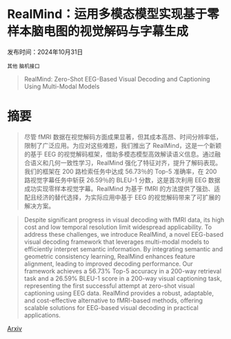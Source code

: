 # RealMind：运用多模态模型实现基于零样本脑电图的视觉解码与字幕生成

发布时间：2024年10月31日

`其他` `脑机接口`

> RealMind: Zero-Shot EEG-Based Visual Decoding and Captioning Using Multi-Modal Models

# 摘要

> 尽管 fMRI 数据在视觉解码方面成果显著，但其成本高昂、时间分辨率低，限制了广泛应用。为应对这些难题，我们推出了 RealMind，这是一个新颖的基于 EEG 的视觉解码框架，借助多模态模型高效解读语义信息。通过融合语义和几何一致性学习，RealMind 强化了特征对齐，提升了解码表现。我们的框架在 200 路检索任务中达成 56.73％的 Top-5 准确率，在 200 路视觉字幕任务中斩获 26.59％的 BLEU-1 分数，这是首次利用 EEG 数据成功实现零样本视觉字幕。RealMind 为基于 fMRI 的方法提供了强劲、适配且经济的替代选择，为实际应用中基于 EEG 的视觉解码带来了可扩展的解决方案。

> Despite significant progress in visual decoding with fMRI data, its high cost and low temporal resolution limit widespread applicability. To address these challenges, we introduce RealMind, a novel EEG-based visual decoding framework that leverages multi-modal models to efficiently interpret semantic information. By integrating semantic and geometric consistency learning, RealMind enhances feature alignment, leading to improved decoding performance. Our framework achieves a 56.73\% Top-5 accuracy in a 200-way retrieval task and a 26.59\% BLEU-1 score in a 200-way visual captioning task, representing the first successful attempt at zero-shot visual captioning using EEG data. RealMind provides a robust, adaptable, and cost-effective alternative to fMRI-based methods, offering scalable solutions for EEG-based visual decoding in practical applications.

[Arxiv](https://arxiv.org/abs/2410.23754)